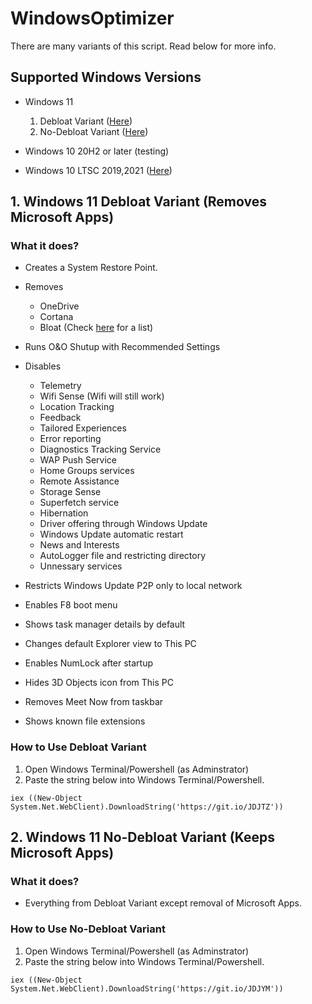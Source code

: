 # WindowsOptimizer
There are many variants of this script. Read below for more info.

## Supported Windows Versions
- Windows 11
    1. Debloat Variant ([Here](https://github.com/haridhayal11/WindowsOptimizer#1-windows-11-debloat-variant-removes-microsoft-apps))
    2. No-Debloat Variant ([Here](https://github.com/haridhayal11/WindowsOptimizer#2-windows-11--no-debloat-variant-keeps-microsoft-apps))

- Windows 10 20H2 or later (testing)

- Windows 10 LTSC 2019,2021 ([Here](https://github.com/haridhayal11/WindowsOptimizer/tree/win10-ltsc))

## 1. Windows 11 Debloat Variant (Removes Microsoft Apps)

### What it does?
- Creates a System Restore Point.
- Removes 
    - OneDrive
    - Cortana
    - Bloat (Check [here](https://github.com/haridhayal11/WindowsOptimizer/blob/main/optimizer.ps1#L84) for a list)
- Runs O&O Shutup with Recommended Settings
- Disables 
    - Telemetry
    - Wifi Sense (Wifi will still work)
    - Location Tracking
    - Feedback
    - Tailored Experiences
    - Error reporting
    - Diagnostics Tracking Service
    - WAP Push Service
    - Home Groups services
    - Remote Assistance
    - Storage Sense
    - Superfetch service
    - Hibernation
    - Driver offering through Windows Update
    - Windows Update automatic restart
    - News and Interests
    - AutoLogger file and restricting directory
    - Unnessary services

- Restricts Windows Update P2P only to local network    
- Enables F8 boot menu
- Shows task manager details by default
- Changes default Explorer view to This PC
- Enables NumLock after startup
- Hides 3D Objects icon from This PC
- Removes Meet Now from taskbar
- Shows known file extensions

### How to Use Debloat Variant
1. Open Windows Terminal/Powershell (as Adminstrator)
2. Paste the string below into Windows Terminal/Powershell.
```
iex ((New-Object System.Net.WebClient).DownloadString('https://git.io/JDJTZ'))
```


## 2. Windows 11  No-Debloat Variant (Keeps Microsoft Apps)

### What it does?
- Everything from Debloat Variant except removal of Microsoft Apps.

### How to Use No-Debloat Variant
1. Open Windows Terminal/Powershell (as Adminstrator)
2. Paste the string below into Windows Terminal/Powershell.
```
iex ((New-Object System.Net.WebClient).DownloadString('https://git.io/JDJYM'))
```
